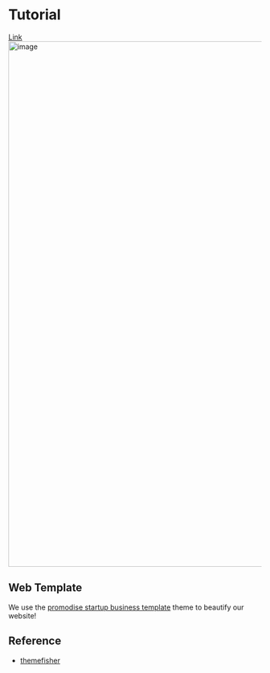 # Tutorial
[Link](https://hackmd.io/BGGETsfDSumk6NXomWvCHQ?view)
<img width="1047" alt="image" src="https://user-images.githubusercontent.com/103264872/172840768-c9533237-4756-4fe8-a563-14fcccb93747.png">

## Web Template

We use the [promodise startup business template](https://themefisher.com/products/promodise-startup-business-template/) theme to beautify our website!

## Reference

- [themefisher](https://themefisher.com/free-bootstrap-templates/)
